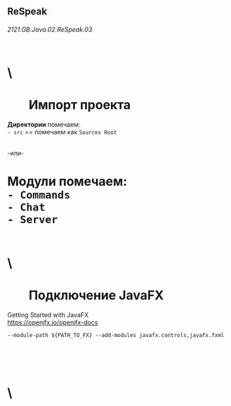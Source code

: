 ReSpeak
-
###### 2121.GB.Java.02.ReSpeak.03

\
\
============================================================  
    **Импорт проекта**  
============================================================  

**Директории** помечаем:  
`- src` ==
помечаем  как `Sources Root`  

\
-или-  

**Mодули** помечаем:  
`- Commands`  
`- Chat`  
`- Server`
\
\
\
\
============================================================  
    **Подключение JavaFX**  
============================================================  

Getting Started with JavaFX  
https://openjfx.io/openjfx-docs

`
--module-path ${PATH_TO_FX} --add-modules javafx.controls,javafx.fxml
`

\
\
\
============================================================





